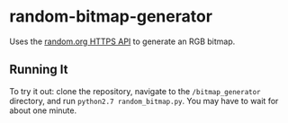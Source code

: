 # random-bitmap-generator
Uses the [random.org HTTPS API](https://www.random.org/clients/http/) to generate an RGB bitmap.
## Running It
To try it out: clone the repository, navigate to the `/bitmap_generator` directory, and run `python2.7 random_bitmap.py`. You may have to wait for about one minute.
